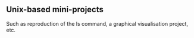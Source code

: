 ## Unix-based mini-projects

Such as reproduction of the ls command, a graphical visualisation project, etc.
